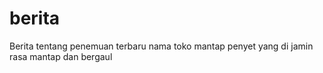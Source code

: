 # berita
Berita tentang penemuan terbaru nama toko mantap penyet yang di jamin rasa mantap dan bergaul

